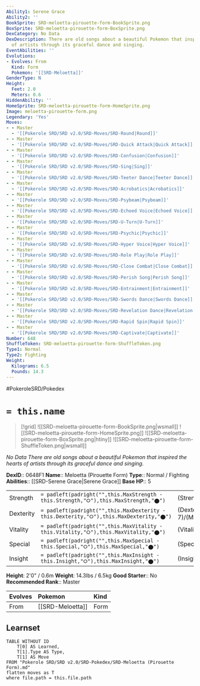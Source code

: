 ```yaml
---
Ability1: Serene Grace
Ability2: ''
BookSprite: SRD-meloetta-pirouette-form-BookSprite.png
BoxSprite: SRD-meloetta-pirouette-form-BoxSprite.png
DexCategory: No Data
DexDescription: There are old songs about a beautiful Pokemon that inspired the hearts
  of artists through its graceful dance and singing.
EventAbilities: ''
Evolutions:
- Evolves: From
  Kind: Form
  Pokemon: '[[SRD-Meloetta]]'
GenderType: N
Height:
  Feet: 2.0
  Meters: 0.6
HiddenAbility: ''
HomeSprite: SRD-meloetta-pirouette-form-HomeSprite.png
Image: meloetta-pirouette-form.png
Legendary: 'Yes'
Moves:
- - Master
  - '[[Pokerole SRD/SRD v2.0/SRD-Moves/SRD-Round|Round]]'
- - Master
  - '[[Pokerole SRD/SRD v2.0/SRD-Moves/SRD-Quick Attack|Quick Attack]]'
- - Master
  - '[[Pokerole SRD/SRD v2.0/SRD-Moves/SRD-Confusion|Confusion]]'
- - Master
  - '[[Pokerole SRD/SRD v2.0/SRD-Moves/SRD-Sing|Sing]]'
- - Master
  - '[[Pokerole SRD/SRD v2.0/SRD-Moves/SRD-Teeter Dance|Teeter Dance]]'
- - Master
  - '[[Pokerole SRD/SRD v2.0/SRD-Moves/SRD-Acrobatics|Acrobatics]]'
- - Master
  - '[[Pokerole SRD/SRD v2.0/SRD-Moves/SRD-Psybeam|Psybeam]]'
- - Master
  - '[[Pokerole SRD/SRD v2.0/SRD-Moves/SRD-Echoed Voice|Echoed Voice]]'
- - Master
  - '[[Pokerole SRD/SRD v2.0/SRD-Moves/SRD-U-Turn|U-Turn]]'
- - Master
  - '[[Pokerole SRD/SRD v2.0/SRD-Moves/SRD-Psychic|Psychic]]'
- - Master
  - '[[Pokerole SRD/SRD v2.0/SRD-Moves/SRD-Hyper Voice|Hyper Voice]]'
- - Master
  - '[[Pokerole SRD/SRD v2.0/SRD-Moves/SRD-Role Play|Role Play]]'
- - Master
  - '[[Pokerole SRD/SRD v2.0/SRD-Moves/SRD-Close Combat|Close Combat]]'
- - Master
  - '[[Pokerole SRD/SRD v2.0/SRD-Moves/SRD-Perish Song|Perish Song]]'
- - Master
  - '[[Pokerole SRD/SRD v2.0/SRD-Moves/SRD-Entrainment|Entrainment]]'
- - Master
  - '[[Pokerole SRD/SRD v2.0/SRD-Moves/SRD-Swords Dance|Swords Dance]]'
- - Master
  - '[[Pokerole SRD/SRD v2.0/SRD-Moves/SRD-Revelation Dance|Revelation Dance]]'
- - Master
  - '[[Pokerole SRD/SRD v2.0/SRD-Moves/SRD-Rapid Spin|Rapid Spin]]'
- - Master
  - '[[Pokerole SRD/SRD v2.0/SRD-Moves/SRD-Captivate|Captivate]]'
Number: 648
ShuffleToken: SRD-meloetta-pirouette-form-ShuffleToken.png
Type1: Normal
Type2: Fighting
Weight:
  Kilograms: 6.5
  Pounds: 14.3
---
```


#PokeroleSRD/Pokedex

# `= this.name`

> [!grid]
> ![[SRD-meloetta-pirouette-form-BookSprite.png|wsmall]]
> ![[SRD-meloetta-pirouette-form-HomeSprite.png]]
> ![[SRD-meloetta-pirouette-form-BoxSprite.png|htiny]]
> ![[SRD-meloetta-pirouette-form-ShuffleToken.png|wsmall]]


*No Data*
*There are old songs about a beautiful Pokemon that inspired the hearts of artists through its graceful dance and singing.*

**DexID**:: 0648F1
**Name**:: Meloetta (Pirouette Form)
**Type**:: Normal / Fighting
**Abilities**:: [[SRD-Serene Grace|Serene Grace]]
**Base HP**:: 5

|           |                                                                                        |                                          |
| --------- | -------------------------------------------------------------------------------------- | ---------------------------------------- |
| Strength  | `= padleft(padright("",this.MaxStrength - this.Strength,"⭘"),this.MaxStrength,"⬤")`    | (Strength::7)/(MaxStrength::7)   |
| Dexterity | `= padleft(padright("",this.MaxDexterity - this.Dexterity,"⭘"),this.MaxDexterity,"⬤")` | (Dexterity:: 7)/(MaxDexterity::7) |
| Vitality  | `= padleft(padright("",this.MaxVitality - this.Vitality,"⭘"),this.MaxVitality,"⬤")`    | (Vitality::5)/(MaxVitality::5)   |
| Special   | `= padleft(padright("",this.MaxSpecial - this.Special,"⭘"),this.MaxSpecial,"⬤")`       | (Special::5)/(MaxSpecial::5)     |
| Insight   | `= padleft(padright("",this.MaxInsight - this.Insight,"⭘"),this.MaxInsight,"⬤")`       | (Insight::5)/(MaxInsight::5)     |

**Height**: 2'0" / 0.6m
**Weight**: 14.3lbs / 6.5kg
**Good Starter**:: No
**Recommended Rank**:: Master

| Evolves   | Pokemon          | Kind   |
|:----------|:-----------------|:-------|
| From      | [[SRD-Meloetta]] | Form   |

## Learnset

```dataview
TABLE WITHOUT ID
    T[0] AS Learned,
    T[1].Type AS Type,
    T[1] AS Move
FROM "Pokerole SRD/SRD v2.0/SRD-Pokedex/SRD-Meloetta (Pirouette Form).md"
flatten moves as T
where file.path = this.file.path
```
